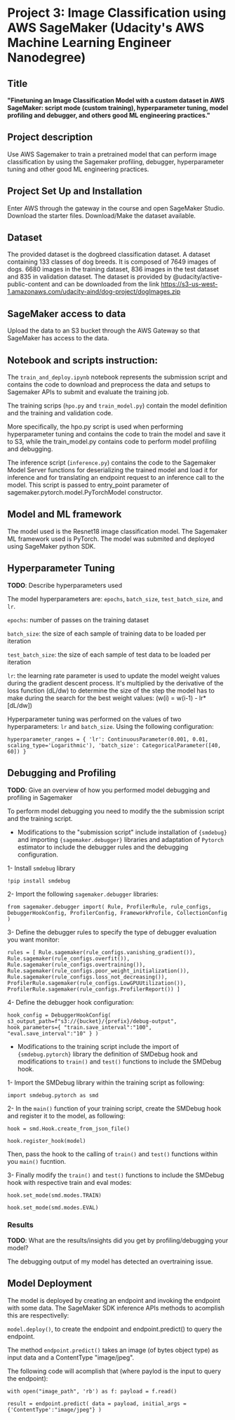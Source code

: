# Project 3: Image Classification using AWS SageMaker (Udacity's AWS Machine Learning Engineer Nanodegree)

## Title
**"Finetuning an Image Classification Model with a custom dataset in AWS SageMaker: script mode (custom training), hyperparameter tuning, model profiling and debugger, and others good ML engineering practices."**


## Project description
Use AWS Sagemaker to train a pretrained model that can perform image classification by using the Sagemaker profiling, debugger, hyperparameter tuning and other good ML engineering practices.


## Project Set Up and Installation
Enter AWS through the gateway in the course and open SageMaker Studio. 
Download the starter files.
Download/Make the dataset available. 


## Dataset
The provided dataset is the dogbreed classification dataset. A dataset containing 133 classes of dog breeds. It is composed of 7649 images of dogs. 6680 images in the training dataset, 836 images in the test dataset and 835 in validation dataset. The dataset is provided by @udacity/active-public-content and can be downloaded from the link https://s3-us-west-1.amazonaws.com/udacity-aind/dog-project/dogImages.zip


## SageMaker access to data
Upload the data to an S3 bucket through the AWS Gateway so that SageMaker has access to the data. 


## Notebook and scripts instruction:
The `train_and_deploy.ipynb` notebook represents the submission script and contains the code to download and preprocess the data and setups to Sagemaker APIs to submit and evaluate the training job.

The training scrips (`hpo.py` and `train_model.py`) contain the model definition and the training and validation code.

More specifically, the hpo.py script is used when performing hyperparameter tuning and contains the code to train the model and save it to S3, while the train_model.py contains code to perform model profiling and debugging.

The inference script (`inference.py`) contains the code to the Sagemaker Model Server functions for deserializing the trained model and load it for inference and for translating an endpoint request to an inference call to the model. This script is passed to entry_point parameter of sagemaker.pytorch.model.PyTorchModel constructor.


## Model and ML framework
The model used is the Resnet18 image classification model.
The Sagemaker ML framework used is PyTorch.
The model was submited and deployed using SageMaker python SDK.


## Hyperparameter Tuning
**TODO**: Describe hyperparameters used

The model hyperparameters are: `epochs`, `batch_size`, `test_batch_size`, and `lr`.

`epochs`: number of passes on the training dataset

`batch_size`: the size of each sample of training data to be loaded per iteration

`test_batch_size`: the size of each sample of test data to be loaded per iteration

`lr`: the learning rate parameter is used to update the model weight values during the gradient descent process. It's multiplied by the derivative of the loss function (dL/dw) to determine the size of the step the model has to make during the search for the best weight values: (w(i) = w(i-1) - lr*[dL/dw])

Hyperparameter tuning was performed on the values of two hyperparameters: `lr` and `batch_size`. Using the following configuration:

`hyperparameter_ranges = {
    'lr': ContinuousParameter(0.001, 0.01, scaling_type='Logarithmic'),
    'batch_size': CategoricalParameter([40, 60])
}`


## Debugging and Profiling
**TODO**: Give an overview of how you performed model debugging and profiling in Sagemaker

To perform model debugging you need to modify the the submission script and the training script.

- Modifications to the "submission script" include installation of `{smdebug}` and importing `{sagemaker.debugger}` libraries and adaptation of `Pytorch` estimator to include the debugger rules and the debugging configuration.

1- Install `smdebug` library

`!pip install smdebug`


2- Import the following `sagemaker.debugger` libraries:

`from sagemaker.debugger import(
    Rule,
    ProfilerRule,
    rule_configs,
    DebuggerHookConfig,
    ProfilerConfig,
    FrameworkProfile,
    CollectionConfig
)`


3- Define the debugger rules to specify the type of debugger evaluation you want monitor:

`rules = [
    Rule.sagemaker(rule_configs.vanishing_gradient()),
    Rule.sagemaker(rule_configs.overfit()),
    Rule.sagemaker(rule_configs.overtraining()),
    Rule.sagemaker(rule_configs.poor_weight_initialization()),
    Rule.sagemaker(rule_configs.loss_not_decreasing()),
    ProfilerRule.sagemaker(rule_configs.LowGPUUtilization()),
    ProfilerRule.sagemaker(rule_configs.ProfilerReport())
]`


4- Define the debugger hook configuration:

`hook_config = DebuggerHookConfig(
    s3_output_path=f"s3://{bucket}/{prefix}/debug-output",
    hook_parameters={
        "train.save_interval":"100",
        "eval.save_interval":"10"
    }
)`


- Modifications to the training script include the import of `{smdebug.pytorch}` library the definition of SMDebug hook and modifications to `train()` and `test()` functions to include the SMDebug hook.

1- Import the SMDebug library within the training script as following:

`import smdebug.pytorch as smd`


2- In the `main()` function of your training script, create the SMDebug hook and register it to the model, as following:

`hook = smd.Hook.create_from_json_file()`

`hook.register_hook(model)`

Then, pass the hook to the calling of `train()` and `test()` functions within you `main()` fucntion.


3- Finally modify the `train()` and `test()` functions to include the SMDebug hook with respective train and eval modes:

`hook.set_mode(smd.modes.TRAIN)`

`hook.set_mode(smd.modes.EVAL)`


### Results
**TODO**: What are the results/insights did you get by profiling/debugging your model?

The debugging output of my model has detected an overtraining issue.



## Model Deployment
The model is deployed by creating an endpoint and invoking the endpoint with some data. The SageMaker SDK inference APIs methods to acomplish this are respectivelly:

`model.deploy()`, to create the endpoint and endpoint.predict() to query the endpoint.

The method `endpoint.predict()` takes an image (of bytes object type) as input data and a ContentType "image/jpeg".

The following code will acomplish that (where paylod is the input to query the endpoint):

`
with open("image_path", 'rb') as f:
    payload = f.read()
`

`
result = endpoint.predict(
    data = payload,
    initial_args = {'ContentType':"image/jpeg"}
)
`

